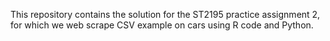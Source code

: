 This repository contains the solution for the ST2195 practice assignment 2, for which we web scrape CSV example on cars using R code and Python.